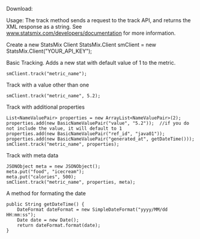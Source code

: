 Download:

Usage:  The track method sends a request to the track API, and returns the XML response as a string.  See www.statsmix.com/developers/documentation for more information.

Create a new StatsMix Client
StatsMix.Client smClient = new StatsMix.Client("YOUR_API_KEY");

Basic Tracking.  Adds a new stat with default value of 1 to the metric.
```
smClient.track("metric_name");
```

Track with a value other than one
```
smClient.track("metric_name", 5.2);
```

Track with additional properties
```
List<NameValuePair> properties = new ArrayList<NameValuePair>(2);
properties.add(new BasicNameValuePair("value", "5.2"));  //if you do not include the value, it will default to 1
properties.add(new BasicNameValuePair("ref_id", "java01"));
properties.add(new BasicNameValuePair("generated_at", getDateTime()));
smClient.track("metric_name", properties);
```

Track with meta data
```
JSONObject meta = new JSONObject();
meta.put("food", "icecream");
meta.put("calories", 500);
smClient.track("metric_name", properties, meta);
```

A method for formating the date
```
public String getDateTime() {
    DateFormat dateFormat = new SimpleDateFormat("yyyy/MM/dd HH:mm:ss");
    Date date = new Date();
    return dateFormat.format(date);
}
```